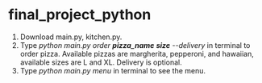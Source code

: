 # final_project_python
1. Download main.py, kitchen.py.
2. Type *python main.py order **pizza_name** **size** --delivery* in terminal to order pizza. Available pizzas are margherita, pepperoni, and hawaiian, available sizes are L and XL. Delivery is optional.
3. Type *python main.py menu* in terminal to see the menu.
